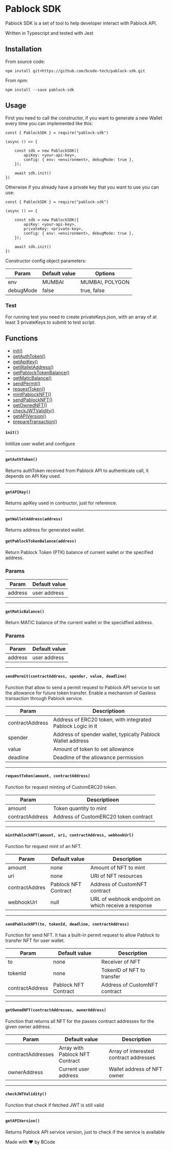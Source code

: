 # Pablock SDK

Pablock SDK is a set of tool to help developer interact with Pablock API.

Written in Typescript and tested with Jest

## Installation

From source code:

```
npm install git+https://github.com/bcode-tech/pablock-sdk.git
```

From npm:

```
npm install --save pablock-sdk
```

## Usage

First you need to call the constructor, if you want to generate a new Wallet every time you can implemented like this:

```
const { PablockSDK } = require("pablock-sdk")

(async () => {

    const sdk = new PablockSDK({
        apiKey: <your-api-key>,
        config: { env: <environment>, debugMode: true },
    });

    await sdk.init()
})
```

Otherwise if you already have a private key that you want to use you can use:

```
const { PablockSDK } = require("pablock-sdk")

(async () => {

    const sdk = new PablockSDK({
        apiKey: <your-api-key>,
        privateKey: <private-key>,
        config: { env: <environment>, debugMode: true },
    });

    await sdk.init()
})
```

Constructor config object parameters:

| Param     | Default value | Options         |
| --------- | ------------- | --------------- |
| env       | MUMBAI        | MUMBAI, POLYGON |
| debugMode | false         | true, false     |

### Test

For running test you need to create privateKeys.json, with an array of at least 3 privateKeys to submit to test script.

## Functions

- [init()](#createtext-options)
- [getAuthToken()](#tocanvascanvaselement-text-options-cberror)
- [getApiKey()](#todataurltext-options-cberror-url)
- [getWalletAddress()](#tostringtext-options-cberror-string)
- [getPablockTokenBalance()](#tostringtext-options-cberror-string)
- [getMaticBalance()](#tostringtext-options-cberror-string)
- [sendPermit()](#tostringtext-options-cberror-string)
- [requestToken()](#tostringtext-options-cberror-string)
- [mintPablockNFT()](#tostringtext-options-cberror-string)
- [sendPablockNFT()](#tostringtext-options-cberror-string)
- [getOwnedNFT()](#tostringtext-options-cberror-string)
- [checkJWTValidity()](#tostringtext-options-cberror-string)
- [getAPIVersion()](#tostringtext-options-cberror-string)
- [prepareTransaction()](#tostringtext-options-cberror-string)

#### `init()`

Initilize user wallet and configure

---

#### `getAuthToken()`

Returns authToken received from Pablock API to authenticate call, it depends on API Key used.

---

#### `getAPIKey()`

Returns apiKey used in contructor, just for reference.

---

#### `getWalletAddress(address)`

Returns address for generated wallet.

#### `getPablockTokenBalance(address)`

Return Pablock Token (PTK) balance of current wallet or the specified address.

### Params

| Param   | Default value |
| ------- | ------------- |
| address | user address  |

---

#### `getMaticBalance()`

Return MATIC balance of the current wallet or the specidfied address.

### Params

| Param   | Default value |
| ------- | ------------- |
| address | user address  |

---

#### `sendPermit(contractAddress, spender, value, deadline)`

Function that allow to send a permit request to Pablock API service to set the allowance for future token transfer. Enable a mechanism of Gasless transaction through Pablock service.

| Param           | Descriptioon                                                |
| --------------- | ----------------------------------------------------------- |
| contractAddress | Address of ERC20 token, with integrated Pablock Logic in it |
| spender         | Address of spender wallet, typically Pablock Wallet address |
| value           | Amount of token to set allowance                            |
| deadline        | Deadline of the allowance permission                        |

---

#### `requestToken(amount, contractAddress)`

Function for request minting of CustomERC20 token.

| Param           | Descriptioon                          |
| --------------- | ------------------------------------- |
| amount          | Token quantity to mint                |
| contractAddress | Address of CustomERC20 token contract |

---

#### `mintPablockNFT(amount, uri, contractAddress, webhookUrl)`

Function for request mint of an NFT.

| Param          | Default value        | Description                                         |
| -------------- | -------------------- | --------------------------------------------------- |
| amount         | none                 | Amount of NFT to mint                               |
| uri            | none                 | URI of NFT resources                                |
| contractAddres | Pablock NFT Contract | Address of CustomNFT contract                       |
| webhookUrl     | null                 | URL of webhook endpoint on which receive a response |

---

#### `sendPablockNFT(to, tokenId, deadline, contractAddress)`

Function for send NFT. It has a built-in permit request to allow Pablock to transfer NFT for user wallet.

| Param           | Default value        | Description                   |
| --------------- | -------------------- | ----------------------------- |
| to              | none                 | Receiver of NFT               |
| tokenId         | none                 | TokenID of NFT to transfer    |
| contractAddress | Pablock NFT Contract | Address of CustomNFT contract |

---

#### `getOwnedNFT(contractAddresses, ownerAddress)`

Function that returns all NFT for the passes contract addresses for the given owner address.

| Param             | Default value                   | Description                            |
| ----------------- | ------------------------------- | -------------------------------------- |
| contractAddresses | Array with Pablock NFT Contract | Array of interested contract addresses |
| ownerAddress      | Current user address            | Wallet address of NFT owner            |

---

#### `checkJWTValidity()`

Function that check if fetched JWT is still valid

---

#### `getAPIVersion()`

Returns Pablock API service version, just to check if the service is available

Made with ❤️ by BCode

